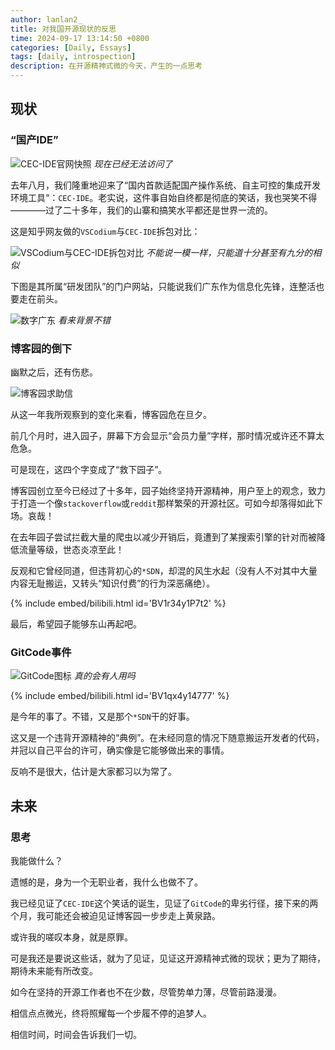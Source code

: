 ```yaml
---
author: lanlan2_
title: 对我国开源现状的反思
time: 2024-09-17 13:14:50 +0800
categories: [Daily, Essays]
tags: [daily, introspection]
description: 在开源精神式微的今天，产生的一点思考
---
```


## 现状

### “国产IDE”

![CEC-IDE官网快照](https://static.oschina.net/uploads/space/2023/0824/190218_AxW8_2720166.png)
_现在已经无法访问了_

去年八月，我们隆重地迎来了“国内首款适配国产操作系统、自主可控的集成开发环境工具“：`CEC-IDE`。老实说，这件事自始自终都是彻底的笑话，我也哭笑不得————过了二十多年，我们的山寨和搞笑水平都还是世界一流的。

这是知乎网友做的`VSCodium`与`CEC-IDE`拆包对比：

![VSCodium与CEC-IDE拆包对比](https://pic1.zhimg.com/v2-14e624bd1dbace5ffe9f71e28b3081b7_r.jpg?source=1def8aca)
_不能说一模一样，只能道十分甚至有九分的相似_

下图是其所属“研发团队”的门户网站，只能说我们广东作为信息化先锋，连整活也要走在前头。

![数字广东](https://picx.zhimg.com/80/v2-56d7c66852e0a92de78a3a0f4fca512c_720w.webp?source=1def8aca)
_看来背景不错_

### 博客园的倒下

幽默之后，还有伤悲。

![博客园求助信](https://img.picui.cn/free/2024/09/17/66e926d308ec8.jpg)

从这一年我所观察到的变化来看，博客园危在旦夕。

前几个月时，进入园子，屏幕下方会显示“会员力量”字样，那时情况或许还不算太危急。

可是现在，这四个字变成了“救下园子”。

博客园创立至今已经过了十多年，园子始终坚持开源精神，用户至上的观念，致力于打造一个像`stackoverflow`或`reddit`那样繁荣的开源社区。可如今却落得如此下场。哀哉！

在去年园子尝试拦截大量的爬虫以减少开销后，竟遭到了某搜索引擎的针对而被降低流量等级，世态炎凉至此！

反观和它曾经同道，但违背初心的`*SDN`，却混的风生水起（没有人不对其中大量内容无耻搬运，又转头“知识付费”的行为深恶痛绝）。

{% include embed/bilibili.html id='BV1r34y1P7t2' %}

最后，希望园子能够东山再起吧。

### GitCode事件

![GitCode图标](https://img.picui.cn/free/2024/09/17/66e93740e41c3.png)
_真的会有人用吗_

{% include embed/bilibili.html id='BV1qx4y14777' %}

是今年的事了。不错，又是那个`*SDN`干的好事。

这又是一个违背开源精神的“典例”。在未经同意的情况下随意搬运开发者的代码，并冠以自己平台的许可，确实像是它能够做出来的事情。

反响不是很大，估计是大家都习以为常了。

## 未来

### 思考

我能做什么？

遗憾的是，身为一个无职业者，我什么也做不了。

我已经见证了`CEC-IDE`这个笑话的诞生，见证了`GitCode`的卑劣行径，接下来的两个月，我可能还会被迫见证博客园一步步走上黄泉路。

或许我的嗟叹本身，就是原罪。

可是我还是要说这些话，就为了见证，见证这开源精神式微的现状；更为了期待，期待未来能有所改变。

如今在坚持的开源工作者也不在少数，尽管势单力薄，尽管前路漫漫。

相信点点微光，终将照耀每一个步履不停的追梦人。

相信时间，时间会告诉我们一切。
